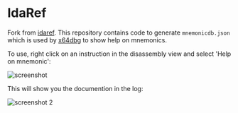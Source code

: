 IdaRef
======

Fork from [idaref](https://github.com/nologic/idaref). This repository contains code to generate `mnemonicdb.json` which is used by [x64dbg](http://x64dbg.com) to show help on mnemonics.

To use, right click on an instruction in the disassembly view and select 'Help on mnemonic':

![screenshot](http://i.prntscr.com/ca2105efabb7432b939f2198c7f4314a.png)

This will show you the documention in the log:

![screenshot 2](http://i.prntscr.com/c974b9cb57f14b358be1351b294b71cf.png)
